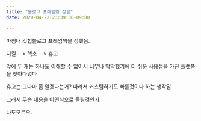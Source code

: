 ```yaml
---
title: "블로그 프레임웤 정함"
date: 2020-04-22T23:39:36+09:00

---
```




마침내 깃헙블로그 프레임웤을 정했음.

지킬 --> 헥소 --> 휴고

앞에 두 개는 하나도 이해할 수 없어서 너무나 막막했기에 더 쉬운 사용성을 가진 플랫폼을 찾아다녔다

휴고는 그나마 좀 알겠다는거? 따라서 커스텀하기도 빠를것이다 하는 생각임

그래서 무슨 내용을 어떤식으로 올릴것인가. 

나도모르오.



